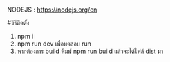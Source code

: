 ###
NODEJS : https://nodejs.org/en

#วิธีติดตั้ง
1. npm i
2. npm run dev เพื่อทดสอบ run 
3. หากต้องการ build พิมพ์ npm run build แล้วจะได้ไฟล์ dist มา
